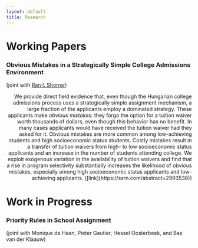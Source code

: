 ```yaml
---
layout: default
title: Research
---
```


# Working Papers
### Obvious Mistakes in a Strategically Simple College Admissions Environment 
(joint with [Ran I. Shorrer](http://rshorrer.weebly.com/))

<div style="text-align: right"> We provide direct field evidence that, even though the Hungarian college admissions process uses a strategically simple assignment mechanism, a large fraction of the applicants employ a dominated strategy. These applicants make <i>obvious mistakes</i>: they forgo the option for a tuition waiver worth thousands of dollars, even though this behavior has no benefit. In many cases applicants would have received the tuition waiver had they asked for it. Obvious mistakes are more common among low-achieving students and high socioeconomic status students. Costly mistakes result in a transfer of tuition waivers from high- to low socioeconomic status applicants and an increase in the number of students attending college. We exploit exogenous variation in the availability of tuition waivers and find that a rise in program selectivity substantially increases the likelihood of obvious mistakes, especially among high socioeconomic status applicants and low-achieving applicants. ([link](https://ssrn.com/abstract=2993538)) </div>

# Work in Progress
### Priority Rules in School Assignment
(joint with Monique de Haan, Pieter Gautier, Hessel Oosterbeek, and Bas van der Klaauw)
